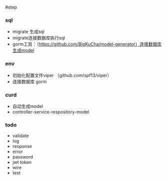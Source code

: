 #step

### sql
- migrate 生成sql
- migrate连接数据库执行sql
- gorm工具：（https://github.com/BigKuCha/model-generator）连接数据库生成model


### env
- 初始化配置文件viper	（github.com/spf13/viper）
- 连接数据库 gorm

### curd
- 自动生成model
- controller-service-respository-model



### todo
- validate
- log
- response
- error
- password
- jwt token
- wire
- test